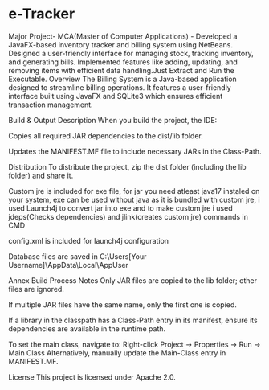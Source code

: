 # e-Tracker
Major Project- MCA(Master of Computer Applications) - 
Developed a JavaFX-based inventory tracker and billing system using NetBeans. Designed a user-friendly interface for managing stock, tracking inventory, and generating bills. Implemented features like adding, updating, and removing items with efficient data handling.Just Extract and Run the Executable.
Overview
The Billing System is a Java-based application designed to streamline billing operations. It features a user-friendly interface built using JavaFX and SQLite3 which ensures efficient transaction management.

Build & Output Description
When you build the project, the IDE:

Copies all required JAR dependencies to the dist/lib folder.

Updates the MANIFEST.MF file to include necessary JARs in the Class-Path.

Distribution
To distribute the project, zip the dist folder (including the lib folder) and share it.

Custom jre is included for exe file, for jar you need atleast java17 instaled on your system, exe can be used without java as it is bundled with custom jre, i used Launch4j to convert jar into exe and to make custom jre i used jdeps(Checks dependencies) and jlink(creates custom jre) commands in CMD

config.xml is included for launch4j configuration 

Database files are saved in C:\Users\[Your Username]\AppData\Local\AppUser

Annex
Build Process Notes
Only JAR files are copied to the lib folder; other files are ignored.

If multiple JAR files have the same name, only the first one is copied.

If a library in the classpath has a Class-Path entry in its manifest, ensure its dependencies are available in the runtime path.

To set the main class, navigate to:
Right-click Project → Properties → Run → Main Class
Alternatively, manually update the Main-Class entry in MANIFEST.MF.

License
This project is licensed under Apache 2.0.

